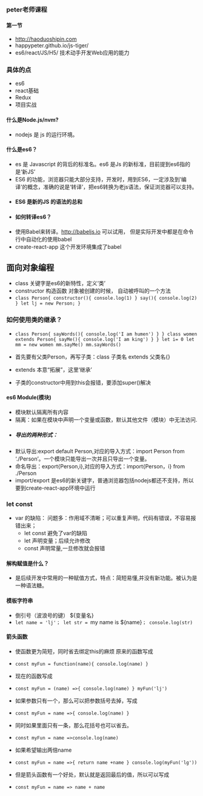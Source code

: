### peter老师课程

#### 第一节
* http://haoduoshipin.com
* happypeter.github.io/js-tiger/
* es6/react/JS/H5/ 技术动手开发Web应用的能力
### 具体的点
* es6
* react基础
* Redux
* 项目实战
#### 什么是Node.js/nvm?
* nodejs 是 js 的运行环境。
#### 什么是es6？
* es 是 Javascript 的背后的标准名。es6 是Js 的新标准，目前提到es6指的是‘新JS’
* ES6 的功能，浏览器只能大部分支持，开发时，用到ES6，一定涉及到’编译’的概念，准确的说是‘转译’，把es6转换为老js语法，保证浏览器可以支持。
* #### ES6 是新的JS 的语法的总和
* #### 如何转译es6？
* 使用Babel来转译。http://babeljs.io 可以试用，  但是实际开发中都是在命令行中自动化的使用babel
* create-react-app 这个开发环境集成了babel


## 面向对象编程
* class 关键字是es6的新特性，定义‘类’
* constructor 构造函数 对象被创建的时候， 自动被呼叫的一个方法
* `class Person{
  constructor(){
    console.log(1)
  }
  say(){
    console.log(2)
  }
  let lj = new Person;
}
`
### 如何使用类的继承？
* `
class Person{
  sayWords(){
    console.log('I am humen')
  }
}
class women extends Person{
  sayMe(){
    console.log('I am king')
  }
}
let i= 0
let mm = new women
mm.sayMe()
mm.sayWords()
`
* 首先要有父类Person，再写子类：class 子类名 extends 父类名{}
* extends 本意“拓展”，这里‘继承’

* 子类的constructor中用到this会报错，要添加super()解决


#### es6 Module(模块)
* 模块默认隔离所有内容
* 隔离：如果在模块中声明一个变量或函数，默认其他文件（模块）中无法访问.
* ##### 导出的两种形式：
* 默认导出:export default Person,对应的导入方式：import Person from ‘./Person’。一个模块只能导出一次并且只导出一个变量。
* 命名导出：export{Person,i},对应的导入方式：import{Person，i} from ./Person
* import/export 是es6的新关键字，普通浏览器包括nodejs都还不支持，所以要到create-react-app环境中运行

### let const
* var 的缺陷：
  问题多：作用域不清晰；可以重复声明，代码有错误，不容易报错出来；
  * let const 避免了var的缺陷
  * let 声明变量；后续允许修改
  * const 声明常量,一旦修改就会报错
#### 解构赋值是什么？
* 是后续开发中常用的一种赋值方式，特点：简短易懂,并没有新功能。被认为是一种语法糖。

#### 模板字符串
* 倒引号（波浪号的键）  ${变量名}
* `let name = 'lj'；
let str = `my name is ${name}`；
console.log(str)
`

#### 箭头函数
* 使函数更为简短，同时省去绑定this的麻烦
原来的函数写成
* `const myFun = function(name){
  console.log(name)
}
`
* 现在的函数写成
* `const myFun = (name) =>{
  console.log(name)
}
myFun('lj')
`
* 如果参数只有一个，那么可以把参数括号去掉，写成

* `const myFun = name =>{
  console.log(name)
}
`
* 同时如果里面只有一条，那么花括号也可以省去。
* `const myFun = name =>console.log(name)
`
* 如果希望输出两倍name
* `const myFun = name =>{
  return name +name
}
console.log(myFun('lg'))
`
* 但是箭头函数有一个好处，默认就是返回最后的值，所以可以写成
* `const myFun = name => name + name
`
